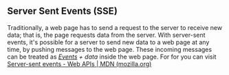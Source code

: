 ## Server Sent Events (SSE)
  
Traditionally, a web page has to send a request to the server to receive new data; that is, the page requests data from the server. With server-sent events, it's possible for a server to send new data to a web page at any time, by pushing messages to the web page. These incoming messages can be treated as _[Events](https://developer.mozilla.org/en-US/docs/Web/API/Event)  + data_ inside the web page.
  For for you can visit [Server-sent events - Web APIs | MDN (mozilla.org)](https://developer.mozilla.org/en-US/docs/Web/API/Server-sent_events)


